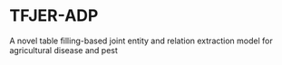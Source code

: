 # TFJER-ADP
A novel table filling-based joint entity and relation extraction model for agricultural disease and pest
